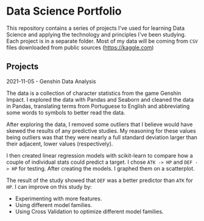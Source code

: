 # Data Science  Portfolio

This repository contains a series of projects I've used for learning Data Science and applying the technology and principles I've been studying.  Each project is in a separate folder.  Most of my data will be coming from `CSV` files downloaded from public sources (https://kaggle.com)

## Projects

2021-11-05 - Genshin Data Analysis

The data is a collection of character statistics from the game Genshin Impact.  I explored the data with Pandas and Seaborn and cleaned the data in Pandas, translating terms from Portuguese to English and abbreviating some words to symbols to better read the data.

After exploring the data, I removed some outliers that I believe would have skewed the results of any predictive studies. My reasoning for these values being outliers was that they were nearly a full standard deviation larger than their adjacent, lower values (respectively).

I then created linear regression models with scikit-learn to compare how a couple of individual stats could predict a target. I chose `ATK -> HP` and `DEF -> HP` for testing. After creating the models. I graphed them on a scatterplot.

The result of the study showed that `DEF` was a better predictor than `ATK` for `HP`. I can improve on this study by:

- Experimenting with more features.
- Using different model families.
- Using Cross Validation to optimize different model families.

